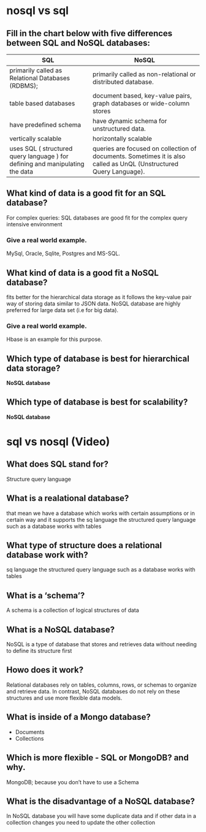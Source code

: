 # nosql vs sql


## Fill in the chart below with five differences between SQL and NoSQL databases:

**SQL**                 |**NoSQL**
--------------------|----------------------
primarily called as Relational Databases (RDBMS);|  primarily called as non-relational or distributed database.
table based databases  |  document based, key-value pairs, graph databases or wide-column stores
have predefined schema        | have dynamic schema for unstructured data.
vertically scalable     |  horizontally scalable
uses SQL ( structured query language ) for defining and manipulating the data|  queries are focused on collection of documents. Sometimes it is also called as UnQL (Unstructured Query Language).


## What kind of data is a good fit for an SQL database?
For complex queries: SQL databases are good fit for the complex query intensive environment

### Give a real world example.

MySql, Oracle, Sqlite, Postgres and MS-SQL.

## What kind of data is a good fit a NoSQL database?

fits better for the hierarchical data storage as it follows the key-value pair way of storing data similar to JSON data. NoSQL database are highly preferred for large data set (i.e for big data).


### Give a real world example.

Hbase is an example for this purpose.

## Which type of database is best for hierarchical data storage?
**NoSQL database**

## Which type of database is best for scalability?
**NoSQL database**



# sql vs nosql (Video) 


## What does SQL stand for?
Structure query language

## What is a realational database?

that mean we have a database which works with certain assumptions or in certain way
and it supports the sq language the structured query language such as a database works with tables

## What type of structure does a relational database work with?

sq language the structured query language such as a database works with tables

## What is a ‘schema’?

A schema is a collection of logical structures of data

## What is a NoSQL database?

NoSQL is a type of database that stores and retrieves data without needing to define its structure first

## Howo does it work?

Relational databases rely on tables, columns, rows, or schemas to organize and retrieve data. In contrast, NoSQL databases do not rely on these structures and use more flexible data models.

## What is inside of a Mongo database?
* Documents
* Collections


## Which is more flexible - SQL or MongoDB? and why.
MongoDB; because you don’t have to use a Schema

## What is the disadvantage of a NoSQL database?
In NoSQL database you will have some duplicate data and if other data in a collection changes you need to update the other collection









